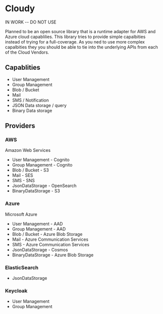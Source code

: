 # Cloudy

IN WORK -- DO NOT USE 

Planned to be an open source library that is a runtime adapter for AWS and Azure cloud capablilies. This library tries to provide simple capalbities instead of trying for a full-coverage. As you ned to use more complex capalbities they you should be able to tie into the underlying APIs from each of the Cloud Vendors.

## Capablities

- User Management
- Group Management
- Blob / Bucket 
- Mail
- SMS / Notification
- JSON Data storage / query
- Binary Data storage

## Providers

### AWS
Amazon Web Services 
- User Management - Cognito
- Group Management - Cognito
- Blob / Bucket - S3
- Mail - SES
- SMS - SNS
- JsonDataStorage - OpenSearch
- BinaryDataStorage - S3

### Azure
Microsoft Azure
- User Management - AAD
- Group Management - AAD
- Blob / Bucket - Azure Blob Storage
- Mail - Azure Communication Services
- SMS - Azure Communication Services
- JsonDataStorage - Cosmos
- BinaryDataStorage - Azure Blob Storage

### ElasticSearch
- JsonDataStorage

### Keycloak
- User Management
- Group Management
